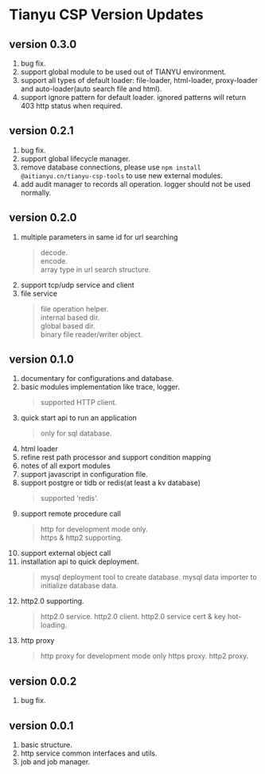 # Tianyu CSP Version Updates

## version 0.3.0

1. bug fix.
2. support global module to be used out of TIANYU environment.
3. support all types of default loader: file-loader, html-loader, proxy-loader and auto-loader(auto search file and html).
4. support ignore pattern for default loader. ignored patterns will return 403 http status when required.

## version 0.2.1

1. bug fix.
2. support global lifecycle manager.
3. remove database connections, please use `npm install @aitianyu.cn/tianyu-csp-tools` to use new external modules.
4. add audit manager to records all operation. logger should not be used normally.

## version 0.2.0

1. multiple parameters in same id for url searching
   > decode.  
   > encode.  
   > array type in url search structure.
2. support tcp/udp service and client
3. file service
   > file operation helper.  
   > internal based dir.  
   > global based dir.  
   > binary file reader/writer object.

## version 0.1.0

1. documentary for configurations and database.
2. basic modules implementation like trace, logger.
   > supported HTTP client.
3. quick start api to run an application
   > only for sql database.
4. html loader
5. refine rest path processor and support condition mapping
6. notes of all export modules
7. support javascript in configuration file.
8. support postgre or tidb or redis(at least a kv database)
   > supported 'redis'.
9. support remote procedure call
   > http for development mode only.  
   > https & http2 supporting.
10. support external object call
11. installation api to quick deployment.
    > mysql deployment tool to create database.
    > mysql data importer to initialize database data.
12. http2.0 supporting.
    > http2.0 service.
    > http2.0 client.
    > http2.0 service cert & key hot-loading.
13. http proxy
    > http proxy for development mode only
    > https proxy.
    > http2 proxy.

## version 0.0.2

1. bug fix.

## version 0.0.1

1. basic structure.
2. http service common interfaces and utils.
3. job and job manager.
